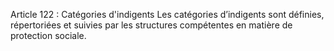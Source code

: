 Article 122 : Catégories d'indigents
Les catégories d’indigents sont définies, répertoriées et suivies par les structures compétentes en matière de protection sociale.